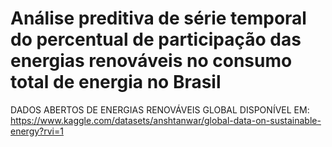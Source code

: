 # Análise preditiva de série temporal do percentual de participação das energias renováveis no consumo total de energia no Brasil

DADOS ABERTOS DE ENERGIAS RENOVÁVEIS GLOBAL DISPONÍVEL EM:
https://www.kaggle.com/datasets/anshtanwar/global-data-on-sustainable-energy?rvi=1
